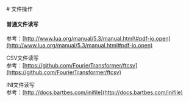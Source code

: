  
\# 文件操作

#### 普通文件读写

 参考：[http://www.lua.org/manual/5.3/manual.html\#pdf-io.open](http://www.lua.org/manual/5.3/manual.html#pdf-io.open)

 CSV文件读写  
 参考：[https://github.com/FourierTransformer/ftcsv](https://github.com/FourierTransformer/ftcsv)

 INI文件读写  
 参考：[http://docs.bartbes.com/inifile](http://docs.bartbes.com/inifile)

